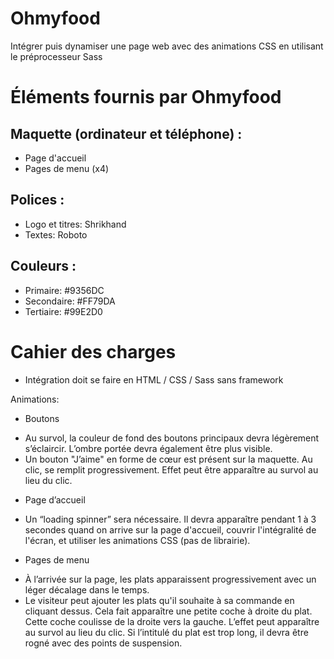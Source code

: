 # Ohmyfood
Intégrer puis dynamiser une page web avec des animations CSS en utilisant le préprocesseur Sass

# Éléments fournis par Ohmyfood

## Maquette (ordinateur et téléphone) :
- Page d'accueil 
- Pages de menu (x4) 

## Polices : 
- Logo et titres: Shrikhand
- Textes: Roboto

## Couleurs :
- Primaire: #9356DC
- Secondaire: #FF79DA
- Tertiaire: #99E2D0


# Cahier des charges
- Intégration doit se faire en HTML / CSS / Sass sans framework

Animations:
- Boutons
* Au survol, la couleur de fond des boutons principaux devra légèrement s’éclaircir. L’ombre portée devra également être plus visible.
* Un bouton "J’aime" en forme de cœur est présent sur la maquette. Au clic, se remplit progressivement. Effet peut être apparaître au survol au lieu du clic.

- Page d’accueil
* Un “loading spinner” sera nécessaire. Il devra apparaître pendant 1 à 3 secondes quand on arrive sur la page d'accueil, couvrir l'intégralité de l'écran, et utiliser les animations CSS (pas de librairie). 

- Pages de menu
* À l’arrivée sur la page, les plats apparaissent progressivement avec un léger décalage dans le temps. 
* Le visiteur peut ajouter les plats qu'il souhaite à sa commande en cliquant dessus. Cela fait apparaître une petite coche à droite du plat. Cette coche coulisse de la droite vers la gauche. L’effet peut apparaître au survol au lieu du clic. Si l’intitulé du plat est trop long, il devra être rogné avec des points de suspension.